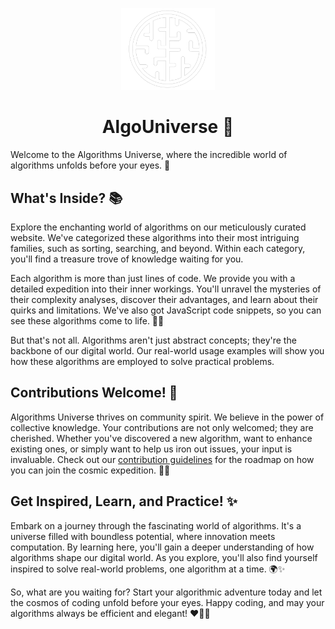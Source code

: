 <p align="center">
  <img src="public/logo.png" alt="Algorithms Universe Logo" style="width: 150px;">
</p>

<h1 align="center">AlgoUniverse 🧠</h1>

Welcome to the Algorithms Universe, where the incredible world of algorithms unfolds before your eyes. 🚀

## What's Inside? 📚

Explore the enchanting world of algorithms on our meticulously curated website. We've categorized these algorithms into their most intriguing families, such as sorting, searching, and beyond. Within each category, you'll find a treasure trove of knowledge waiting for you.

Each algorithm is more than just lines of code. We provide you with a detailed expedition into their inner workings. You'll unravel the mysteries of their complexity analyses, discover their advantages, and learn about their quirks and limitations. We've also got JavaScript code snippets, so you can see these algorithms come to life. 🧩🚀

But that's not all. Algorithms aren't just abstract concepts; they're the backbone of our digital world. Our real-world usage examples will show you how these algorithms are employed to solve practical problems.

## Contributions Welcome! 🤝
Algorithms Universe thrives on community spirit. We believe in the power of collective knowledge. Your contributions are not only welcomed; they are cherished. Whether you've discovered a new algorithm, want to enhance existing ones, or simply want to help us iron out issues, your input is invaluable. Check out our [contribution guidelines](CONTRIBUTING.md) for the roadmap on how you can join the cosmic expedition. 🌌🙌

## Get Inspired, Learn, and Practice! ✨
Embark on a journey through the fascinating world of algorithms. It's a universe filled with boundless potential, where innovation meets computation. By learning here, you'll gain a deeper understanding of how algorithms shape our digital world. As you explore, you'll also find yourself inspired to solve real-world problems, one algorithm at a time. 🌍✨

So, what are you waiting for? Start your algorithmic adventure today and let the cosmos of coding unfold before your eyes. 
Happy coding, and may your algorithms always be efficient and elegant! ❤️🌟🚀

